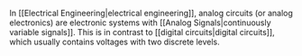In [[Electrical Engineering|electrical engineering]], analog circuits (or analog electronics) are electronic systems with [[Analog Signals|continuously variable signals]]. This is in contrast to [[digital circuits|digital circuits]], which usually contains voltages with two discrete levels.